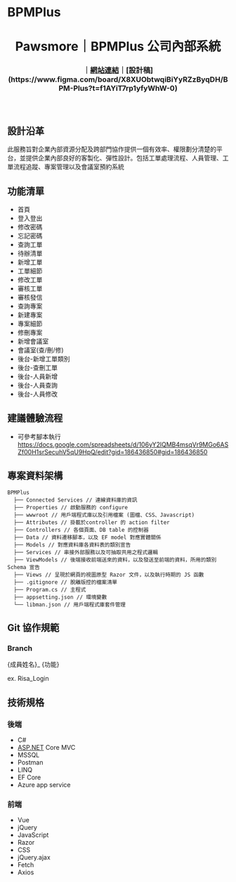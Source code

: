 # BPMPlus

<h1 align="center" style="font-weight: 700">Pawsmore｜BPMPlus 公司內部系統 </h1>
<div align="center" style="margin-bottom:24px">

### ｜[網站連結]([https://rocket-pawsmore.vercel.app/](https://bpmplus.azurewebsites.net/Login/Index?ReturnUrl=%2F))｜[設計稿](https://www.figma.com/board/X8XUObtwqiBiYyRZzByqDH/BPM-Plus?t=f1AYiT7rp1yfyWhW-0)
</div>
<br/>

## 設計沿革

此服務旨對企業內部資源分配及跨部門協作提供一個有效率、權限劃分清楚的平台，並提供企業內部良好的客製化、彈性設計。包括工單處理流程、人員管理、工單流程追蹤、專案管理以及會議室預約系統

## 功能清單

- 首頁
- 登入登出
- 修改密碼
- 忘記密碼
- 查詢工單
- 待辦清單
- 新增工單
- 工單細節
- 修改工單
- 審核工單
- 審核發信
- 查詢專案
- 新建專案
- 專案細節
- 修刪專案
- 新增會議室
- 會議室(查/刪/修)
- 後台-新增工單類別
- 後台-查刪工單
- 後台-人員新增
- 後台-人員查詢
- 後台-人員修改

## 建議體驗流程

- 可參考腳本執行 https://docs.google.com/spreadsheets/d/106yY2lQMB4msqVr9MGo6ASZf00H1srSecuhV5qU9HpQ/edit?gid=186436850#gid=186436850

## 專案資料架構

```
BPMPlus
  ├── Connected Services // 連線資料庫的資訊
  ├── Properties // 啟動服務的 configure 
  ├── wwwroot // 用戶端程式庫以及引用檔案 (圖檔、CSS、Javascript)
  ├── Attributes // 掛載於controller 的 action filter
  ├── Controllers // 各個頁面、DB table 的控制器
  ├── Data // 資料遷移腳本，以及 EF model 對應實體關係
  ├── Models // 對應資料庫各資料表的類別宣告
  ├── Services // 串接外部服務以及可抽取共用之程式邏輯
  ├── ViewModels // 後端接收前端送來的資料，以及發送至前端的資料，所用的類別 Schema 宣告
  ├── Views // 呈現於網頁的視圖原型 Razor 文件，以及執行時期的 JS 函數
  ├── .gitignore // 脫離版控的檔案清單
  ├── Program.cs // 主程式
  ├── appsetting.json // 環境變數
  └── libman.json // 用戶端程式庫套件管理
```

## Git 協作規範

### Branch

{成員姓名}_ {功能}  

ex.  Risa_Login

## 技術規格

### 後端

- C#
- [ASP.NET](http://ASP.NET) Core MVC
- MSSQL
- Postman
- LINQ
- EF Core
- Azure app service

### 前端

- Vue
- jQuery
- JavaScript
- Razor
- CSS
- jQuery.ajax
- Fetch
- Axios
